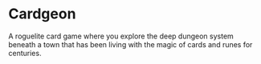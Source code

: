 # Cardgeon

A roguelite card game where you explore the deep dungeon system beneath a town that has been living with the magic of cards and runes for centuries.
